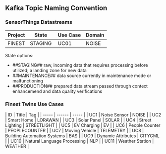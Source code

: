 ## Kafka Topic Naming Convention

### SensorThings Datastreams

| Project | State | Use Case | Domain |
| -------- | -------- |  ---- | -------- |
| FINEST | STAGING | UC01 | NOISE |

State options:
- ##STAGING## raw, incoming data that requires processing before utilized; a landing zone for new data
- ##MAINTENANCE## data source currently in maintenance mode or malfunctioning
- ##PRODUCTION## prepared data stream passed through context enhancemend and data quality verifications

### Finest Twins Use Cases


| ID | Title | Tag |
| ----- | ------ | ----- |
| UC1 | Noise Sensor | NOISE |
| UC2 | Smart Home | LORAWAN |
| UC3 | Solar Panel | SOLAR |
| UC4 | Street Lighting | STREETLIGHT |
| UC5 | EV Charging | EV |
| UC6 | People Counter | PEOPLECOUNTER |
| UC7 | Moving Vehicle | TELEMETRY |
| UC8 | Building Automation Systems | BAS |
| UC9 | Dynamic Attributes | CITYGML |
| UC10 | Natural Language Processing | NLP |
| UC11 | Weather Station | WEATHER |


